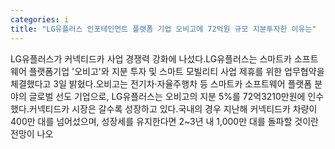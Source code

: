 ```yaml
---
categories: i
title: "LG유플러스 인포테인먼트 플랫폼 기업 오비고에 72억원 규모 지분투자한 이유는"
---
```

LG유플러스가 커넥티드카 사업 경쟁력 강화에 나섰다.LG유플러스는 스마트카 소프트웨어 플랫폼기업 &#39;오비고&#39;와 지분 투자 및 스마트 모빌리티 사업 제휴를 위한 업무협약을 체결했다고 3일 밝혔다.오비고는 전기차·자율주행차 등 스마트카 소프트웨어 플랫폼 분야의 글로벌 선도 기업으로, LG유플러스는 오비고의 지분 5%를 72억3210만원에 인수했다.커넥티드카 시장은 갈수록 성장하고 있다.국내의 경우 지난해 커넥티드카 차량이 400만 대를 넘어섰으며, 성장세를 유지한다면 2~3년 내 1,000만 대를 돌파할 것이란 전망이 나오